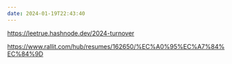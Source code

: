 ```yaml
---
date: 2024-01-19T22:43:40
---
```

https://leetrue.hashnode.dev/2024-turnover

https://www.rallit.com/hub/resumes/162650/%EC%A0%95%EC%A7%84%EC%84%9D